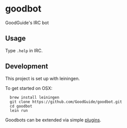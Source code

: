 # goodbot

GoodGuide's IRC bot

## Usage

Type `.help` in IRC.

## Development

This project is set up with leiningen.

To get started on OSX:
``` shell
  brew install leiningen
  git clone https://github.com/GoodGuide/goodbot.git
  cd goodbot
  lein run
 ```

Goodbots can be extended via simple [plugins](src/goodbot/plugins/).
